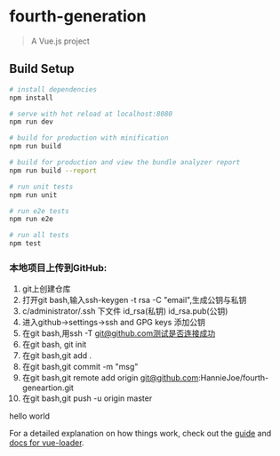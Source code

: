 # fourth-generation

> A Vue.js project

## Build Setup

``` bash
# install dependencies
npm install

# serve with hot reload at localhost:8080
npm run dev

# build for production with minification
npm run build

# build for production and view the bundle analyzer report
npm run build --report

# run unit tests
npm run unit

# run e2e tests
npm run e2e

# run all tests
npm test
```
### 本地项目上传到GitHub:
1. git上创建仓库
2. 打开git bash,输入ssh-keygen -t rsa -C "email",生成公钥与私钥
3. c/administrator/.ssh 下文件 id_rsa(私钥) id_rsa.pub(公钥)
4. 进入github->settings->ssh and GPG keys 添加公钥
5. 在git bash,用ssh -T git@github.com测试是否连接成功
6. 在git bash, git init
7. 在git bash,git add .
8. 在git bash,git commit -m "msg"
9. 在git bash,git remote add origin git@github.com:HannieJoe/fourth-geneartion.git
10. 在git bash,git push -u origin master

hello world

For a detailed explanation on how things work, check out the [guide](http://vuejs-templates.github.io/webpack/) and [docs for vue-loader](http://vuejs.github.io/vue-loader).
